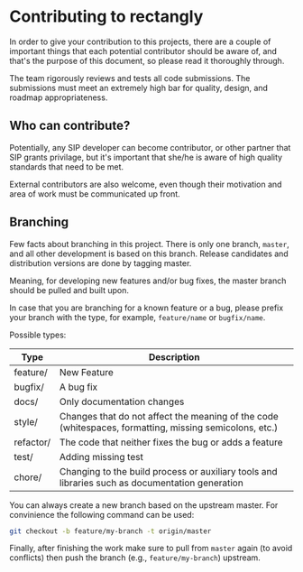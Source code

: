 # Contributing to rectangly

In order to give your contribution to this projects, there are a couple of important things that each potential contributor should be aware of, and that's the purpose of this document, so please read it thoroughly through.

The team rigorously reviews and tests all code submissions. The submissions must meet an extremely high bar for quality, design, and roadmap appropriateness.

## Who can contribute?

Potentially, any SIP developer can become contributor, or other partner that SIP grants privilage, but it's important that she/he is aware of high quality standards that need to be met.

External contributors are also welcome, even though their motivation and area of work must be communicated up front.

## Branching

Few facts about branching in this project. There is only one branch, `master`, and all other development is based on this branch. Release candidates and distribution versions are done by tagging master.

Meaning, for developing new features and/or bug fixes, the master branch should be pulled and built upon.

In case that you are branching for a known feature or a bug, please prefix your branch with the type, for example, `feature/name` or `bugfix/name`.

Possible types:

| Type      | Description                                                                                            |
| --------- | ------------------------------------------------------------------------------------------------------ |
| feature/  | New Feature                                                                                            |
| bugfix/   | A bug fix                                                                                              |
| docs/     | Only documentation changes                                                                             |
| style/    | Changes that do not affect the meaning of the code (whitespaces, formatting, missing semicolons, etc.) |
| refactor/ | The code that neither fixes the bug or adds a feature                                                  |
| test/     | Adding missing test                                                                                    |
| chore/    | Changing to the build process or auxiliary tools and libraries such as documentation generation        |

You can always create a new branch based on the upstream master. For convinience the following command can be used:

```sh
git checkout -b feature/my-branch -t origin/master
```

Finally, after finishing the work make sure to pull from `master` again (to avoid conflicts) then push the branch (e.g., `feature/my-branch`) upstream.
